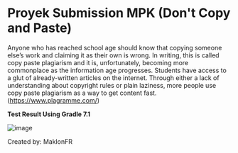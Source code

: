# Proyek Submission MPK (Don't Copy and Paste)


Anyone who has reached school age should know that copying someone else’s work and claiming it as their own is wrong. In writing, this is called copy paste plagiarism and it is, unfortunately, becoming more commonplace as the information age progresses. Students have access to a glut of already-written articles on the internet. Through either a lack of understanding about copyright rules or plain laziness, more people use copy paste plagiarism as a way to get content fast. (https://www.plagramme.com/)

**Test Result Using Gradle 7.1**

![image](https://user-images.githubusercontent.com/88584119/179566618-946bc395-7e31-4d43-9cee-f200726d9825.png)





Created by: MaklonFR
